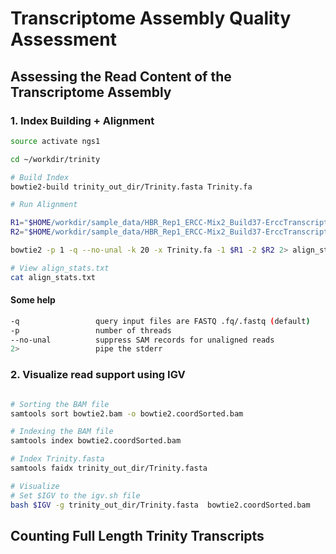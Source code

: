 # Transcriptome Assembly Quality Assessment

## Assessing the Read Content of the Transcriptome Assembly

### 1. Index Building + Alignment

```bash
source activate ngs1

cd ~/workdir/trinity

# Build Index
bowtie2-build trinity_out_dir/Trinity.fasta Trinity.fa

# Run Alignment

R1="$HOME/workdir/sample_data/HBR_Rep1_ERCC-Mix2_Build37-ErccTranscripts-chr22.read1.fastq.gz"
R2="$HOME/workdir/sample_data/HBR_Rep1_ERCC-Mix2_Build37-ErccTranscripts-chr22.read2.fastq.gz"

bowtie2 -p 1 -q --no-unal -k 20 -x Trinity.fa -1 $R1 -2 $R2 2> align_stats.txt| samtools view -@10 -Sb -o bowtie2.bam

# View align_stats.txt
cat align_stats.txt

```

#### Some help

```bash
-q                 query input files are FASTQ .fq/.fastq (default)
-p 				   number of threads
--no-unal          suppress SAM records for unaligned reads
2> 				   pipe the stderr
```


### 2. Visualize read support using IGV

```bash

# Sorting the BAM file
samtools sort bowtie2.bam -o bowtie2.coordSorted.bam

# Indexing the BAM file
samtools index bowtie2.coordSorted.bam

# Index Trinity.fasta
samtools faidx trinity_out_dir/Trinity.fasta

# Visualize
# Set $IGV to the igv.sh file
bash $IGV -g trinity_out_dir/Trinity.fasta  bowtie2.coordSorted.bam
```

## Counting Full Length Trinity Transcripts
